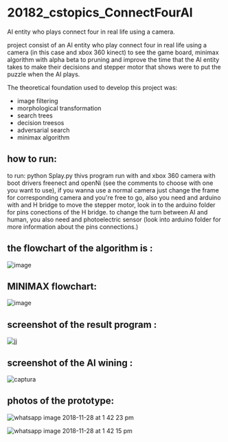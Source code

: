 # 20182_cstopics_ConnectFourAI
AI entity who plays connect four in real life using a camera.

project consist of an AI entity who play connect four in real life using a camera (in this case and xbox 360 kinect) to see the game board,  minimax algorithm with alpha beta to pruning and improve the time that the AI entity takes to make their decisions and stepper motor that shows were to put the puzzle when the AI plays.

The theoretical foundation used to develop this project was:
- image filtering 
- morphological transformation
- search trees
- decision treesos
- adversarial search
- minimax algorithm

## how to run:
to run:
python Splay.py 
thivs program run with and xbox 360 camera with boot drivers  freenect and openNi (see the comments to choose with one you want to use), if you wanna use a normal camera just change the frame for corresponding camera and you're free to go, also you need and arduino with and H bridge to move the stepper motor, look in to  the arduino folder for pins conections of the H bridge.
to change the turn between AI and human, you also need and photoelectric sensor (look into arduino folder for more information about the pins connections.)


## the flowchart of the algorithm is :
![image](https://user-images.githubusercontent.com/30030792/49172687-b9ad4700-f30f-11e8-8da1-25f624d3a9fc.png)

## MINIMAX flowchart:

![image](https://user-images.githubusercontent.com/30030792/49173047-9a62e980-f310-11e8-9530-3a1c6aafbf6b.png)

## screenshot of the result program :
![jj](https://user-images.githubusercontent.com/30030792/49173940-0d6d5f80-f313-11e8-82fb-ad2e61b51c9c.JPG)

## screenshot of the AI wining :

![captura](https://user-images.githubusercontent.com/30030792/49174016-3e4d9480-f313-11e8-8eb6-211d4aba013f.JPG)

## photos of the prototype:


![whatsapp image 2018-11-28 at 1 42 23 pm](https://user-images.githubusercontent.com/30030792/49174333-085ce000-f314-11e8-9015-a63dc335d227.jpeg)

![whatsapp image 2018-11-28 at 1 42 15 pm](https://user-images.githubusercontent.com/30030792/49174382-2fb3ad00-f314-11e8-9eea-d46ea70863ad.jpeg)






